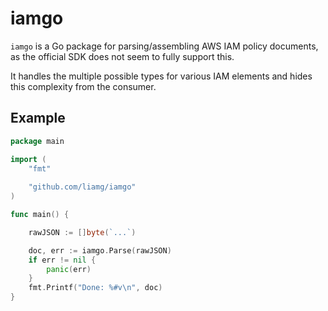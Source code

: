 # iamgo

`iamgo` is a Go package for parsing/assembling AWS IAM policy documents, as the official SDK does not seem to fully support this.

It handles the multiple possible types for various IAM elements and hides this complexity from the consumer.

## Example

```go
package main

import (
    "fmt"
    
    "github.com/liamg/iamgo"
)

func main() {

    rawJSON := []byte(`...`)

    doc, err := iamgo.Parse(rawJSON)
    if err != nil {
        panic(err)
    }
    fmt.Printf("Done: %#v\n", doc)
}
```
